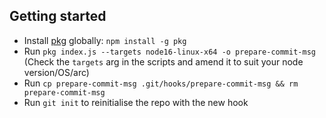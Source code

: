 ## Getting started
* Install [pkg](https://github.com/vercel/pkg) globally: `npm install -g pkg`
* Run `pkg index.js --targets node16-linux-x64 -o prepare-commit-msg` (Check the `targets` arg in the scripts and amend it to suit your node version/OS/arc)
* Run `cp prepare-commit-msg .git/hooks/prepare-commit-msg && rm prepare-commit-msg`
* Run `git init` to reinitialise the repo with the new hook
